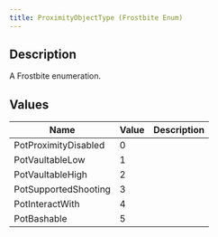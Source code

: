 ```yaml
---
title: ProximityObjectType (Frostbite Enum)
---
```

## Description

A Frostbite enumeration.

## Values

| Name                 | Value | Description |
| -------------------- | ----- | ----------- |
| PotProximityDisabled | 0     |             |
| PotVaultableLow      | 1     |             |
| PotVaultableHigh     | 2     |             |
| PotSupportedShooting | 3     |             |
| PotInteractWith      | 4     |             |
| PotBashable          | 5     |             |
